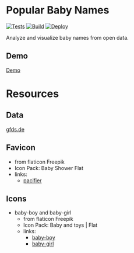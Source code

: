 # Popular Baby Names

[![Tests](https://github.com/stolsky/popular-baby-names/actions/workflows/test.yml/badge.svg)](https://github.com/stolsky/popular-baby-names/actions/workflows/test.yml)
[![Build](https://github.com/stolsky/popular-baby-names/actions/workflows/build.yml/badge.svg)](https://github.com/stolsky/popular-baby-names/actions/workflows/build.yml)
[![Deploy](https://github.com/stolsky/popular-baby-names/actions/workflows/deploy.yml/badge.svg)](https://github.com/stolsky/popular-baby-names/actions/workflows/deploy.yml)

Analyze and visualize baby names from open data.

## Demo
[Demo](https://stolsky.github.io/popular-baby-names/dist/)

# Resources
## Data
[gfds.de](https://gfds.de/vornamen/beliebteste-vornamen/#topten)

## Favicon
* from flaticon Freepik
* Icon Pack: Baby Shower Flat
* links:
  * [pacifier](https://www.flaticon.com/free-icon/pacifier_2176673)
## Icons
* baby-boy and baby-girl
  * from flaticon Freepik
  * Icon Pack: Baby and toys | Flat
  * links:
    * [baby-boy](https://www.flaticon.com/free-icon/baby-boy_2608645)
    * [baby-girl](https://www.flaticon.com/free-icon/baby-girl_2608653)
